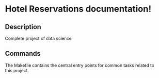 # Hotel Reservations documentation!

## Description

Complete project of data science

## Commands

The Makefile contains the central entry points for common tasks related to this project.

